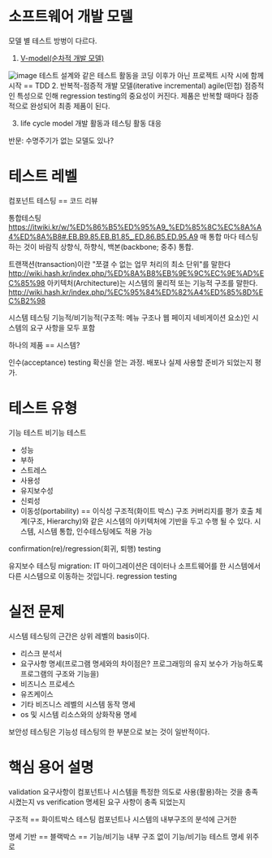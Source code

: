 # 소프트웨어 개발 모델
모델 별 테스트 방벙이 다르다.
1. [V-model(순차적 개발 모델)](https://ko.wikipedia.org/wiki/V_%EB%AA%A8%EB%8D%B8)


![image](https://user-images.githubusercontent.com/46150052/166460470-4c358ab1-d9d4-4c4d-92d5-4eeed52478db.png)
테스트 설계와 같은 테스트 활동을 코딩 이후가 아닌 프로젝트 시작 시에 함께 시작
== TDD
2. 반복적-점증적 개발 모델(iterative incremental)
agile(민첩)
점증적인 특성으로 인해 regression testing의 중요성이 커진다.
제품은 반복할 때마다 점증적으로 완성되어 최종 제품이 된다.

3. life cycle model
개발 활동과 테스팅 활동 대응

반문: 수명주기가 없는 모델도 있나?

# 테스트 레벨
컴포넌트 테스팅 == 코드 리뷰

통합테스팅 https://itwiki.kr/w/%ED%86%B5%ED%95%A9_%ED%85%8C%EC%8A%A4%ED%8A%B8#.EB.B9.85.EB.B1.85_.ED.86.B5.ED.95.A9
매 통합 마다 테스팅 하는 것이 바람직
상향식, 하향식, 백본(backbone; 중추) 통합.

트랜잭션(transaction)이란 "쪼갤 수 없는 업무 처리의 최소 단위"를 말한다 http://wiki.hash.kr/index.php/%ED%8A%B8%EB%9E%9C%EC%9E%AD%EC%85%98
아키텍처(Architecture)는 시스템의 물리적 또는 기능적 구조를 말한다. http://wiki.hash.kr/index.php/%EC%95%84%ED%82%A4%ED%85%8D%EC%B2%98

시스템 테스팅
기능적/비기능적(구조적: 메뉴 구조나 웹 페이지 네비게이션 요소)인 시스템의 요구 사항을 모두 포함

하나의 제품 == 시스템?

인수(acceptance) testing
확신을 얻는 과정.
배포나 실제 사용할 준비가 되었는지 평가.

# 테스트 유형
기능 테스트
비기능 테스트
- 성능
- 부하
- 스트레스
- 사용성
- 유지보수성
- 신뢰성
- 이동성(portability) == 이식성
구조적(화이트 박스)
구조 커버리지를 평가
호출 체계(구조, Hierarchy)와 같은 시스템의 아키텍처에 기반을 두고 수행 될 수 있다.
시스템, 시스템 통합, 인수테스팅에도 적용 가능

confirmation(re)/regression(회귀, 퇴행) testing

유지보수 테스팅
migration: IT 마이그레이션은 데이터나 소프트웨어를 한 시스템에서 다른 시스템으로 이동하는 것입니다.
regression testing

# 실전 문제
시스템 테스팅의 근간은 상위 레벨의 basis이다.
- 리스크 분석서
- 요구사항 명세(프로그램 명세와의 차이점은? 프로그래밍의 유지 보수가 가능하도록 프로그램의 구조와 기능을)
- 비즈니스 프로세스
- 유즈케이스
- 기타 비즈니스 레벨의 시스템 동작 명세
- os 및 시스템 리소스와의 상화작용 명세

보안성 테스팅은 기능성 테스팅의 한 부분으로 보는 것이 일반적이다.

# 핵심 용어 설명
validation 요구사항이 컴포넌트나 시스템을 특정한 의도로 사용(활용)하는 것을 충족시켰는지 vs verification 명세된 요구 사항이 충족 되었는지

구조적 == 화이트박스 테스팅
컴포넌트나 시스템의 내부구조의 분석에 근거한

명세 기반 == 블랙박스 == 기능/비기능
내부 구조 없이 기능/비기능 테스트 명세 위주로
